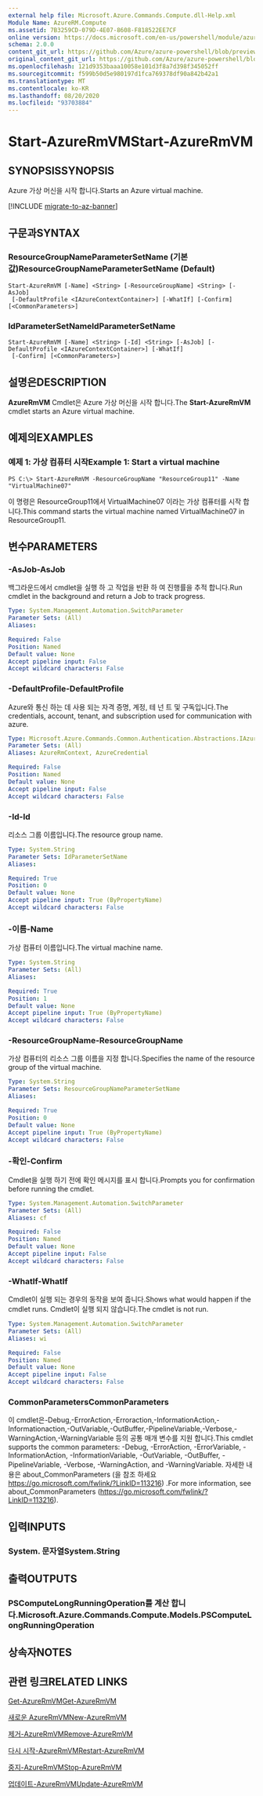 ```yaml
---
external help file: Microsoft.Azure.Commands.Compute.dll-Help.xml
Module Name: AzureRM.Compute
ms.assetid: 7B3259CD-079D-4E07-8608-F818522EE7CF
online version: https://docs.microsoft.com/en-us/powershell/module/azurerm.compute/start-azurermvm
schema: 2.0.0
content_git_url: https://github.com/Azure/azure-powershell/blob/preview/src/ResourceManager/Compute/Commands.Compute/help/Start-AzureRmVM.md
original_content_git_url: https://github.com/Azure/azure-powershell/blob/preview/src/ResourceManager/Compute/Commands.Compute/help/Start-AzureRmVM.md
ms.openlocfilehash: 121d9353baaa10058e101d3f8a7d398f345052ff
ms.sourcegitcommit: f599b50d5e980197d1fca769378df90a842b42a1
ms.translationtype: MT
ms.contentlocale: ko-KR
ms.lasthandoff: 08/20/2020
ms.locfileid: "93703884"
---
```

# <span data-ttu-id="2c476-101">Start-AzureRmVM</span><span class="sxs-lookup"><span data-stu-id="2c476-101">Start-AzureRmVM</span></span>

## <span data-ttu-id="2c476-102">SYNOPSIS</span><span class="sxs-lookup"><span data-stu-id="2c476-102">SYNOPSIS</span></span>
<span data-ttu-id="2c476-103">Azure 가상 머신을 시작 합니다.</span><span class="sxs-lookup"><span data-stu-id="2c476-103">Starts an Azure virtual machine.</span></span>

[!INCLUDE [migrate-to-az-banner](../../includes/migrate-to-az-banner.md)]

## <span data-ttu-id="2c476-104">구문과</span><span class="sxs-lookup"><span data-stu-id="2c476-104">SYNTAX</span></span>

### <span data-ttu-id="2c476-105">ResourceGroupNameParameterSetName (기본값)</span><span class="sxs-lookup"><span data-stu-id="2c476-105">ResourceGroupNameParameterSetName (Default)</span></span>
```
Start-AzureRmVM [-Name] <String> [-ResourceGroupName] <String> [-AsJob]
 [-DefaultProfile <IAzureContextContainer>] [-WhatIf] [-Confirm] [<CommonParameters>]
```

### <span data-ttu-id="2c476-106">IdParameterSetName</span><span class="sxs-lookup"><span data-stu-id="2c476-106">IdParameterSetName</span></span>
```
Start-AzureRmVM [-Name] <String> [-Id] <String> [-AsJob] [-DefaultProfile <IAzureContextContainer>] [-WhatIf]
 [-Confirm] [<CommonParameters>]
```

## <span data-ttu-id="2c476-107">설명은</span><span class="sxs-lookup"><span data-stu-id="2c476-107">DESCRIPTION</span></span>
<span data-ttu-id="2c476-108">**AzureRmVM** Cmdlet은 Azure 가상 머신을 시작 합니다.</span><span class="sxs-lookup"><span data-stu-id="2c476-108">The **Start-AzureRmVM** cmdlet starts an Azure virtual machine.</span></span>

## <span data-ttu-id="2c476-109">예제의</span><span class="sxs-lookup"><span data-stu-id="2c476-109">EXAMPLES</span></span>

### <span data-ttu-id="2c476-110">예제 1: 가상 컴퓨터 시작</span><span class="sxs-lookup"><span data-stu-id="2c476-110">Example 1: Start a virtual machine</span></span>
```
PS C:\> Start-AzureRmVM -ResourceGroupName "ResourceGroup11" -Name "VirtualMachine07"
```

<span data-ttu-id="2c476-111">이 명령은 ResourceGroup11에서 VirtualMachine07 이라는 가상 컴퓨터를 시작 합니다.</span><span class="sxs-lookup"><span data-stu-id="2c476-111">This command starts the virtual machine named VirtualMachine07 in ResourceGroup11.</span></span>

## <span data-ttu-id="2c476-112">변수</span><span class="sxs-lookup"><span data-stu-id="2c476-112">PARAMETERS</span></span>

### <span data-ttu-id="2c476-113">-AsJob</span><span class="sxs-lookup"><span data-stu-id="2c476-113">-AsJob</span></span>
<span data-ttu-id="2c476-114">백그라운드에서 cmdlet을 실행 하 고 작업을 반환 하 여 진행률을 추적 합니다.</span><span class="sxs-lookup"><span data-stu-id="2c476-114">Run cmdlet in the background and return a Job to track progress.</span></span>

```yaml
Type: System.Management.Automation.SwitchParameter
Parameter Sets: (All)
Aliases:

Required: False
Position: Named
Default value: None
Accept pipeline input: False
Accept wildcard characters: False
```

### <span data-ttu-id="2c476-115">-DefaultProfile</span><span class="sxs-lookup"><span data-stu-id="2c476-115">-DefaultProfile</span></span>
<span data-ttu-id="2c476-116">Azure와 통신 하는 데 사용 되는 자격 증명, 계정, 테 넌 트 및 구독입니다.</span><span class="sxs-lookup"><span data-stu-id="2c476-116">The credentials, account, tenant, and subscription used for communication with azure.</span></span>

```yaml
Type: Microsoft.Azure.Commands.Common.Authentication.Abstractions.IAzureContextContainer
Parameter Sets: (All)
Aliases: AzureRmContext, AzureCredential

Required: False
Position: Named
Default value: None
Accept pipeline input: False
Accept wildcard characters: False
```

### <span data-ttu-id="2c476-117">-Id</span><span class="sxs-lookup"><span data-stu-id="2c476-117">-Id</span></span>
<span data-ttu-id="2c476-118">리소스 그룹 이름입니다.</span><span class="sxs-lookup"><span data-stu-id="2c476-118">The resource group name.</span></span>

```yaml
Type: System.String
Parameter Sets: IdParameterSetName
Aliases:

Required: True
Position: 0
Default value: None
Accept pipeline input: True (ByPropertyName)
Accept wildcard characters: False
```

### <span data-ttu-id="2c476-119">-이름</span><span class="sxs-lookup"><span data-stu-id="2c476-119">-Name</span></span>
<span data-ttu-id="2c476-120">가상 컴퓨터 이름입니다.</span><span class="sxs-lookup"><span data-stu-id="2c476-120">The virtual machine name.</span></span>

```yaml
Type: System.String
Parameter Sets: (All)
Aliases:

Required: True
Position: 1
Default value: None
Accept pipeline input: True (ByPropertyName)
Accept wildcard characters: False
```

### <span data-ttu-id="2c476-121">-ResourceGroupName</span><span class="sxs-lookup"><span data-stu-id="2c476-121">-ResourceGroupName</span></span>
<span data-ttu-id="2c476-122">가상 컴퓨터의 리소스 그룹 이름을 지정 합니다.</span><span class="sxs-lookup"><span data-stu-id="2c476-122">Specifies the name of the resource group of the virtual machine.</span></span>

```yaml
Type: System.String
Parameter Sets: ResourceGroupNameParameterSetName
Aliases:

Required: True
Position: 0
Default value: None
Accept pipeline input: True (ByPropertyName)
Accept wildcard characters: False
```

### <span data-ttu-id="2c476-123">-확인</span><span class="sxs-lookup"><span data-stu-id="2c476-123">-Confirm</span></span>
<span data-ttu-id="2c476-124">Cmdlet을 실행 하기 전에 확인 메시지를 표시 합니다.</span><span class="sxs-lookup"><span data-stu-id="2c476-124">Prompts you for confirmation before running the cmdlet.</span></span>

```yaml
Type: System.Management.Automation.SwitchParameter
Parameter Sets: (All)
Aliases: cf

Required: False
Position: Named
Default value: None
Accept pipeline input: False
Accept wildcard characters: False
```

### <span data-ttu-id="2c476-125">-WhatIf</span><span class="sxs-lookup"><span data-stu-id="2c476-125">-WhatIf</span></span>
<span data-ttu-id="2c476-126">Cmdlet이 실행 되는 경우의 동작을 보여 줍니다.</span><span class="sxs-lookup"><span data-stu-id="2c476-126">Shows what would happen if the cmdlet runs.</span></span> <span data-ttu-id="2c476-127">Cmdlet이 실행 되지 않습니다.</span><span class="sxs-lookup"><span data-stu-id="2c476-127">The cmdlet is not run.</span></span>

```yaml
Type: System.Management.Automation.SwitchParameter
Parameter Sets: (All)
Aliases: wi

Required: False
Position: Named
Default value: None
Accept pipeline input: False
Accept wildcard characters: False
```

### <span data-ttu-id="2c476-128">CommonParameters</span><span class="sxs-lookup"><span data-stu-id="2c476-128">CommonParameters</span></span>
<span data-ttu-id="2c476-129">이 cmdlet은-Debug,-ErrorAction,-Erroraction,-InformationAction,-Informationaction,-OutVariable,-OutBuffer,-PipelineVariable,-Verbose,-WarningAction,-WarningVariable 등의 공통 매개 변수를 지원 합니다.</span><span class="sxs-lookup"><span data-stu-id="2c476-129">This cmdlet supports the common parameters: -Debug, -ErrorAction, -ErrorVariable, -InformationAction, -InformationVariable, -OutVariable, -OutBuffer, -PipelineVariable, -Verbose, -WarningAction, and -WarningVariable.</span></span> <span data-ttu-id="2c476-130">자세한 내용은 about_CommonParameters (을 참조 하세요 https://go.microsoft.com/fwlink/?LinkID=113216) .</span><span class="sxs-lookup"><span data-stu-id="2c476-130">For more information, see about_CommonParameters (https://go.microsoft.com/fwlink/?LinkID=113216).</span></span>

## <span data-ttu-id="2c476-131">입력</span><span class="sxs-lookup"><span data-stu-id="2c476-131">INPUTS</span></span>

### <span data-ttu-id="2c476-132">System. 문자열</span><span class="sxs-lookup"><span data-stu-id="2c476-132">System.String</span></span>

## <span data-ttu-id="2c476-133">출력</span><span class="sxs-lookup"><span data-stu-id="2c476-133">OUTPUTS</span></span>

### <span data-ttu-id="2c476-134">PSComputeLongRunningOperation를 계산 합니다.</span><span class="sxs-lookup"><span data-stu-id="2c476-134">Microsoft.Azure.Commands.Compute.Models.PSComputeLongRunningOperation</span></span>

## <span data-ttu-id="2c476-135">상속자</span><span class="sxs-lookup"><span data-stu-id="2c476-135">NOTES</span></span>

## <span data-ttu-id="2c476-136">관련 링크</span><span class="sxs-lookup"><span data-stu-id="2c476-136">RELATED LINKS</span></span>

[<span data-ttu-id="2c476-137">Get-AzureRmVM</span><span class="sxs-lookup"><span data-stu-id="2c476-137">Get-AzureRmVM</span></span>](./Get-AzureRmVM.md)

[<span data-ttu-id="2c476-138">새로운 AzureRmVM</span><span class="sxs-lookup"><span data-stu-id="2c476-138">New-AzureRmVM</span></span>](./New-AzureRmVM.md)

[<span data-ttu-id="2c476-139">제거-AzureRmVM</span><span class="sxs-lookup"><span data-stu-id="2c476-139">Remove-AzureRmVM</span></span>](./Remove-AzureRmVM.md)

[<span data-ttu-id="2c476-140">다시 시작-AzureRmVM</span><span class="sxs-lookup"><span data-stu-id="2c476-140">Restart-AzureRmVM</span></span>](./Restart-AzureRmVM.md)

[<span data-ttu-id="2c476-141">중지-AzureRmVM</span><span class="sxs-lookup"><span data-stu-id="2c476-141">Stop-AzureRmVM</span></span>](./Stop-AzureRmVM.md)

[<span data-ttu-id="2c476-142">업데이트-AzureRmVM</span><span class="sxs-lookup"><span data-stu-id="2c476-142">Update-AzureRmVM</span></span>](./Update-AzureRmVM.md)


